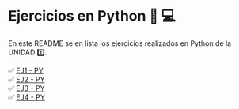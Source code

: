 # Ejercicios en Python :snake: :computer:

En este README se en lista los ejercicios realizados en Python de la UNIDAD :one:.

:white_check_mark: [EJ1 - PY](https://github.com/DEFENDERS-RV/SE_I_U1_EQ_3/blob/main/SE_I_U1_EQ_3/Ejercicios/Ej1.py) <br>
:white_check_mark:  [EJ2 - PY](https://github.com/DEFENDERS-RV/SE_I_U1_EQ_3/blob/main/SE_I_U1_EQ_3/Ejercicios/Ej2.py) <br>
:white_check_mark:  [EJ3 - PY](https://github.com/DEFENDERS-RV/SE_I_U1_EQ_3/blob/main/SE_I_U1_EQ_3/Ejercicios/Ej3.py) <br>
:white_check_mark:  [EJ4 - PY](https://github.com/DEFENDERS-RV/SE_I_U1_EQ_3/blob/main/SE_I_U1_EQ_3/Ejercicios/Ej4.py) <br>
